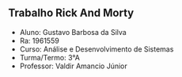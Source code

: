 ## Trabalho Rick And Morty

- Aluno: Gustavo Barbosa da Silva
- Ra: 1961559
- Curso: Análise e Desenvolvimento de Sistemas
- Turma/Termo: 3°A
- Professor: Valdir Amancio Júnior
